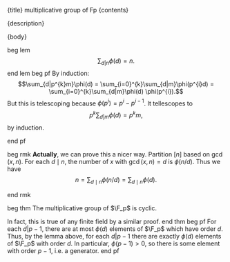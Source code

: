 {title}
multiplicative group of Fp
{contents}

{description}

{body}

beg lem
$$\sum_{d|n} \phi(d) = n.$$
end lem
beg pf
By induction:
$$\sum_{d|p^{k}m}\phi(d) = \sum_{i=0}^{k}\sum_{d|m}\phi(p^{i}d)
= \sum_{i=0}^{k}\sum_{d|m}\phi(d) \phi(p^{i}).$$
But this is telescoping because $\phi(p^{i})=p^{i}-p^{i-1}$.
It tellescopes to 
$$p^{k}\sum_{d|m}\phi(d) = p^{k}m,$$
by induction.

end pf

beg rmk
**Actually**, we can prove this a nicer way.
Partition $[n]$ based on $\gcd(x,n)$. For each $d\mid n,$ the
number of $x$ with $\gcd(x,n) = d$ is $\phi(n/d)$.
Thus we have 
$$n = \sum_{d\mid n}\phi(n/d)=\sum_{d\mid n}\phi(d).$$

end rmk


beg thm
The multiplicative group of $\F_p$ is cyclic.

In fact, this is true of any finite field by a similar proof.
end thm
beg pf
For each $d|p-1$, there are at most $\phi(d)$ elements of $\F_p$
which have order $d$.
Thus, by the lemma above, for each $d|p-1$ there are exactly
$\phi(d)$ elements of $\F_p$ with order  $d$. In particular,
$\phi(p-1)>0$, so there is some element with order $p-1$, i.e. a
generator.
end pf

